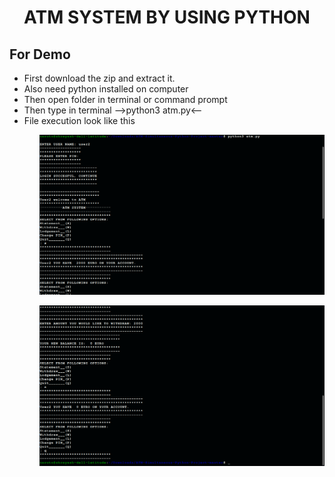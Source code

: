 <h1 ALIGN="CENTER">ATM SYSTEM BY USING PYTHON</h1>
<h2>For Demo</h2>
<ul>
  <li>First download the zip and extract it.</li>
  <li>Also need python installed on computer</li>
  <li>Then open folder in terminal or command prompt</li>
  <li>Then type in terminal -->python3 atm.py<--</li>  
  <li>File execution look like this</li>  
<ul>
<img align="center"  src = "IG/IG2.png"><br><br>
<img align="center"  src = "IG/IG1.png"><br><br>
